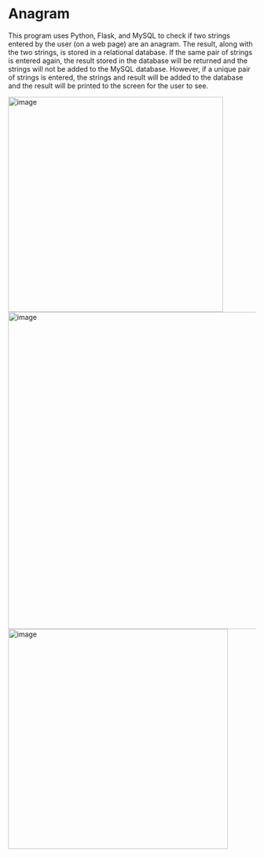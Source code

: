 # Anagram
This program uses Python, Flask, and MySQL to check if two strings entered by the user (on a web page) are an anagram. The result, along with the two strings, is stored in a relational database. If the same pair of strings is entered again, the result stored in the database will be returned and the strings will not be added to the MySQL database. However, if a unique pair of strings is entered, the strings and result will be added to the database and the result will be printed to the screen for the user to see.


<img width="437" alt="image" src="https://user-images.githubusercontent.com/81287555/188027106-3350ec9d-3dfc-4bef-84ab-943e33630770.png">
<img width="644" alt="image" src="https://user-images.githubusercontent.com/81287555/188027146-6a0dca79-e8e7-4a14-b1b6-40df5bba511f.png">
<img width="447" alt="image" src="https://user-images.githubusercontent.com/81287555/188027181-3a0323d2-06e6-4a1b-b0f9-2a922ebf8a10.png">
